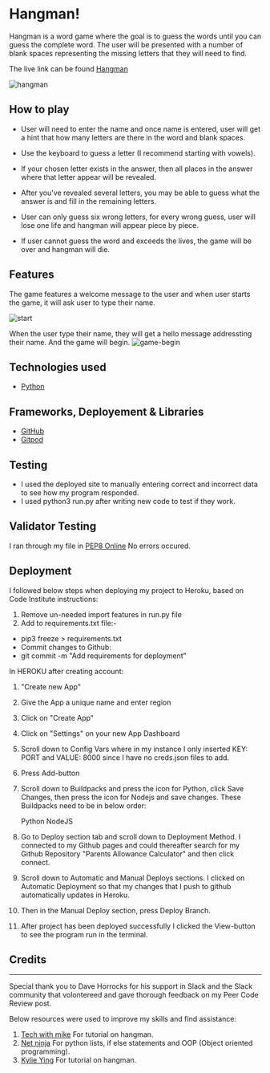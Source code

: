 # Hangman!
Hangman is a word game where the goal is to guess the words until you can guess the complete word. The user will be presented with a number of blank spaces representing the missing letters that they will need to find.

The live link can be found [Hangman](https://hang-man22.herokuapp.com/)

![hangman](https://user-images.githubusercontent.com/93731898/155214445-28ca9e32-c1b7-46d1-a33c-6678e9b6cf4e.PNG)


## How to play
* User will need to enter the name and once name is entered, user will get a hint that how many letters are there in the word and blank spaces.

* Use the keyboard to guess a letter (I recommend starting with vowels).

* If your chosen letter exists in the answer, then all places in the answer where that letter appear will be revealed.

* After you've revealed several letters, you may be able to guess what the answer is and fill in the remaining letters.

* User can only guess six wrong letters, for every wrong guess, user will lose one life and hangman will appear piece by piece.

* If user cannot guess the word and exceeds the lives, the game will be over and hangman will die.

## Features
The game features a welcome message to the user and when user starts the game, it will ask user to type their name.

![start](https://user-images.githubusercontent.com/93731898/155603743-9e3539ec-d004-4b39-9eba-26b276d467b4.PNG)

When the user type their name, they will get a hello message addressting their name. And the game will begin.
![game-begin](https://user-images.githubusercontent.com/93731898/155603982-4c37bfd8-9192-4e1e-8283-b78ec60db81f.PNG)


## Technologies used
* [Python](https://www.python.org/)

## Frameworks, Deployement & Libraries
* [GitHub](https://github.com/)
* [Gitpod](https://www.gitpod.io/)

## Testing
* I used the deployed site to manually entering correct and incorrect data to see how my program responded.
* I used python3 run.py after writing new code to test if they work.

## Validator Testing
I ran through my file in [PEP8 Online](http://pep8online.com/) No errors occured.

## Deployment
I followed below steps when deploying my project to Heroku, based on Code Institute instructions:

1. Remove un-needed import features in run.py file
2. Add to requirements.txt file:-
* pip3 freeze > requirements.txt
* Commit changes to Github:
* git commit -m "Add requirements for deployment”

In HEROKU after creating account:

1. "Create new App"
2. Give the App a unique name and enter region
3. Click on "Create App"
4. Click on "Settings" on your new App Dashboard
5. Scroll down to Config Vars where in my instance I only inserted KEY: PORT and VALUE: 8000 since I have no creds.json files to add.
6. Press Add-button
7. Scroll down to Buildpacks and press the icon for Python, click Save Changes, then press the icon for Nodejs and save changes. These Buildpacks need to be in below order:

    Python
    NodeJS
8. Go to Deploy section tab and scroll down to Deployment Method. I connected to my Github pages and could thereafter search for my Github Repository "Parents Allowance Calculator" and then click connect.
9. Scroll down to Automatic and Manual Deploys sections. I clicked on Automatic Deployment so that my changes that I push to github automatically updates in Heroku.
10. Then in the Manual Deploy section, press Deploy Branch.
11. After project has been deployed successfully I clicked the View-button to see the program run in the terminal.

## Credits
_____________________________________
Special thank you to Dave Horrocks for his support in Slack and the Slack community that volontereed and gave thorough feedback on my Peer Code Review post.

Below resources were used to improve my skills and find assistance:

1. [Tech with mike](https://www.youtube.com/channel/UCnvj-t_xNcB0ap82KoEm8mQ) For tutorial on hangman.
2. [Net ninja](https://www.youtube.com/channel/UCW5YeuERMmlnqo4oq8vwUpg) For python lists, if else statements and OOP (Object oriented programming).
3. [Kylie Ying](https://www.youtube.com/channel/UCKMjvg6fB6WS5WrPtbV4F5g) For tutorial on hangman.

